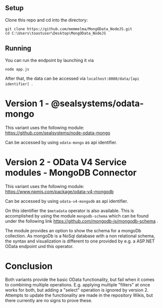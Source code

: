 ## Setup
Clone this repo and cd into the directory:

```
git clone https://github.com/memmelma/MongOData_NodeJS.git
cd C:\Users\toastuser\Desktop\MongOData_NodeJS
```

## Running
You can run the endpoint by launching it via 
```
node app.js
```
After that, the data can be accessed via ```localhost:8080/data/[api identifier] ```.

# Version 1 - @sealsystems/odata-mongo
This variant uses the following module: https://github.com/sealsystems/node-odata-mongo

Can be accessed by using  ``` odata-mongo ``` as api identifier.


# Version 2 - OData V4 Service modules - MongoDB Connector
This variant uses the following module: https://www.npmjs.com/package/odata-v4-mongodb

Can be accessed by using 
``` odata-v4-mongodb ``` as api identifier.


On this identifier the ```$metadata``` operator is also available. This is accomplished by using the module 
``` mongodb-schema ``` which can be found under the following link https://github.com/mongodb-js/mongodb-schema .


The module provides an option to show the schema for a mongoDb collection. As mongoDb is a NoSql database with a non relational schema, the syntax and visualization is different to one provided by e.g. a ASP.NET OData endpoint und this operator.


# Conclusion
Both variants provide the basic OData functionality, but fail when it comes to combining multiple operations. E.g. applying multiple "filters" at once works for both, but adding a "select" operation is ignored by version 2. Attempts to update the functionality are made in the repository Wikis, but there currently are no signs to prove these.
